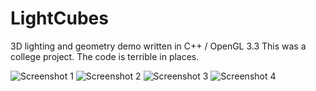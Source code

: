 LightCubes
==========

3D lighting and geometry demo written in C++ / OpenGL 3.3
This was a college project.  The code is terrible in places.

![Screenshot 1](https://raw.github.com/LeeCIT/GreenFly/master/screenshots/screenshot1.png)
![Screenshot 2](https://raw.github.com/LeeCIT/GreenFly/master/screenshots/screenshot2.png)
![Screenshot 3](https://raw.github.com/LeeCIT/GreenFly/master/screenshots/screenshot3.png)
![Screenshot 4](https://raw.github.com/LeeCIT/GreenFly/master/screenshots/screenshot4.png)